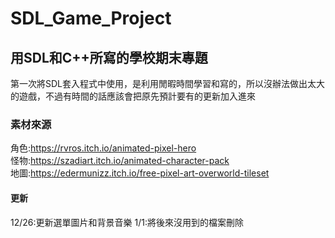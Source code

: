 # SDL_Game_Project
## 用SDL和C++所寫的學校期末專題
第一次將SDL套入程式中使用，是利用閒暇時間學習和寫的，所以沒辦法做出太大的遊戲，不過有時間的話應該會把原先預計要有的更新加入進來
### 素材來源
角色:https://rvros.itch.io/animated-pixel-hero
<br>
怪物:https://szadiart.itch.io/animated-character-pack
<br>
地圖:https://edermunizz.itch.io/free-pixel-art-overworld-tileset
#### 更新
12/26:更新選單圖片和背景音樂
1/1:將後來沒用到的檔案刪除
